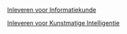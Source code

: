 [Inleveren voor Informatiekunde](/tentamen/hertentamen_ik)

[Inleveren voor Kunstmatige Intelligentie](/tentamen/hertentamen_ki)

<!-- [Inleveren voor INF4ALL](/tentamen/tentamen_inf4all) -->
